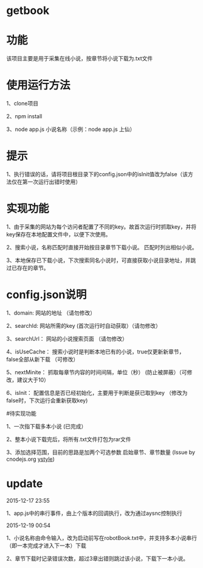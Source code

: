 # getbook

# 功能
该项目主要是用于采集在线小说，按章节将小说下载为.txt文件

# 使用运行方法
  
  1、clone项目
  
  2、npm install
  
  3、node app.js 小说名称（示例：node app.js 上仙）

# 提示
  
  1、执行错误的话，请将项目根目录下的config.json中的isInit值改为false（该方法仅在第一次运行出错时使用）

# 实现功能
  
  1、由于采集的网站为每个访问者配置了不同的key。故首次运行时抓取key，并将key保存在本地配置文件中，以便下次使用。
  
  2、搜索小说，名称匹配时直接开始按目录章节下载小说。 匹配时列出相似小说。
  
  3、本地保存已下载小说，下次搜索同名小说时，可直接获取小说目录地址，并跳过已存在的章节。

# config.json说明
  
  1、domain:      网站的地址 （请勿修改）
  
  2、searchId:    网站所需的key (首次运行时自动获取）（请勿修改）
  
  3、searchUrl：  网站的小说搜索页面 （请勿修改）
  
  4、isUseCache： 搜索小说时是判断本地已有的小说，true仅更新新章节， false全部从新下载 （可修改）
  
  5、nextMinite： 抓取每章节内容的时间间隔，单位（秒） (防止被屏蔽）（可修改，建议大于10）
  
  6、isInit：     配置信息是否已经初始化，主要用于判断是获已取到key （修改为false时，下次运行会重新获取key)

#待实现功能
  
  1、一次指下载多本小说 (已完成）
  
  2、整本小说下载完后，将所有.txt文件打包为rar文件
  
  3、添加选择范围，目前的思路是加两个可选参数  启始章节、章节数量 (Issue by cnodejs.org [ystyle](https://cnodejs.org/user/ystyle))

# update 
  
  2015-12-17 23:55
  
  1、app.js中的串行事件，由上个版本的回调执行，改为通过aysnc控制执行
  
  2015-12-19 00:54
  
  1、小说名称由命令输入，改为启动前写在robotBook.txt中，并支持多本小说串行（即一本完成才进入下一本）下载
  
  2、章节下载时记录错误次数，超过3章出错则跳过该小说，下载下一本小说。 
